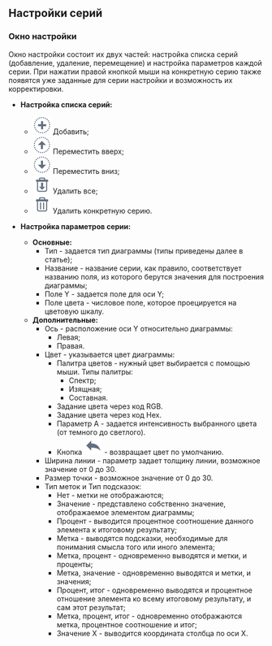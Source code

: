 ##  Настройки серий 

### Окно настройки

Окно настройки состоит их двух частей: настройка списка серий (добавление, удаление, перемещение) и настройка параметров каждой серии. При нажатии правой кнопкой мыши на конкретную серию также появятся уже заданные для серии настройки и возможность их корректировки.

* **Настройка списка серий:**
    * ![](../../media/app/icons/toolbar_18/toolbar_18_27.svg) Добавить;
    * ![](../../media/app/icons/toolbar_18/top.svg) Переместить вверх;
    * ![](../../media/app/icons/toolbar_18/down.svg) Переместить вниз;
    * ![](../../media/app/icons/toolbar_18/toolbar_18_127.svg) Удалить все;
    * ![](../../media/app/icons/toolbar_18/toolbar_18_8.svg) Удалить конкретную серию.

* **Настройка параметров серии:**
    * **Основные:**
      * Тип - задается тип диаграммы (типы приведены далее в статье);
      * Название - название серии, как правило, соответствует названию поля, из которого берутся значения для построения диаграммы;
      * Поле Y - задается поле для оси Y;
      * Поле цвета - числовое поле, которое проецируется на цветовую шкалу.
    * **Дополнительные:**
      * Ось - расположение оси Y относительно диаграммы:
        * Левая;
        * Правая.
      * Цвет - указывается цвет диаграммы:
        * Палитра цветов - нужный цвет выбирается с помощью мыши. Типы палитры:
          * Спектр;
          * Изящная;
          * Составная.
        * Задание цвета через код RGB.
        * Задание цвета через код Hex.
        * Параметр A - задается интенсивность выбранного цвета (от темного до светлого).
        * Кнопка ![](../../media/app/visualization/chart/toolbar_18_10.svg) - возвращает цвет по умолчанию.
      * Ширина линии - параметр задает толщину линии, возможное значение от 0 до 30.
      * Размер точки - возможное значение от 0 до 30.
      * Тип меток и Тип подсказок:
        * Нет - метки не отображаются;
        * Значение - представлено собственно значение, отображаемое элементом диаграммы;
        * Процент - выводится процентное соотношение данного элемента к итоговому результату;
        * Метка - выводятся подсказки, необходимые для понимания смысла того или иного элемента;
        * Метка, процент - одновременно выводятся и метки, и проценты;
        * Метка, значение - одновременно выводятся и метки, и значения;
        * Процент, итог - одновременно выводятся и процентное отношение элемента ко всему итоговому результату, и сам этот результат;
        * Метка, процент, итог - одновременно отображаются метка, процентное соотношение и итог;
        * Значение X - выводится координата столбца по оси X.


